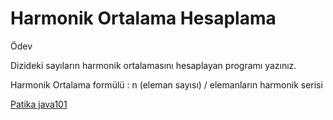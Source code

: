 # Harmonik Ortalama Hesaplama

Ödev

Dizideki sayıların harmonik ortalamasını hesaplayan programı yazınız.

Harmonik Ortalama formülü : n (eleman sayısı) / elemanların harmonik serisi

[Patika java101](https://app.patika.dev/courses/java101)